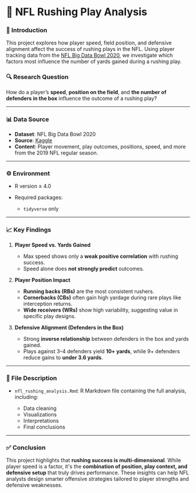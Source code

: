 # 🏈 NFL Rushing Play Analysis

### 📌 Introduction

This project explores how player speed, field position, and defensive alignment affect the success of rushing plays in the NFL. Using player tracking data from the [NFL Big Data Bowl 2020](https://www.kaggle.com/competitions/nfl-big-data-bowl-2020/data), we investigate which factors most influence the number of yards gained during a rushing play.

### 🔍 Research Question

How do a player’s **speed**, **position on the field**, and **the number of defenders in the box** influence the outcome of a rushing play?

---

### 📊 Data Source

* **Dataset**: NFL Big Data Bowl 2020
* **Source**: [Kaggle](https://www.kaggle.com/competitions/nfl-big-data-bowl-2020/data)
* **Content**: Player movement, play outcomes, positions, speed, and more from the 2019 NFL regular season.

---

### ⚙️ Environment

* R version ≥ 4.0
* Required packages:

  * `tidyverse` only

---

### 📈 Key Findings

1. **Player Speed vs. Yards Gained**

   * Max speed shows only a **weak positive correlation** with rushing success.
   * Speed alone does **not strongly predict** outcomes.

2. **Player Position Impact**

   * **Running backs (RBs)** are the most consistent rushers.
   * **Cornerbacks (CBs)** often gain high yardage during rare plays like interception returns.
   * **Wide receivers (WRs)** show high variability, suggesting value in specific play designs.

3. **Defensive Alignment (Defenders in the Box)**

   * Strong **inverse relationship** between defenders in the box and yards gained.
   * Plays against 3–4 defenders yield **10+ yards**, while 9+ defenders reduce gains to **under 3.6 yards**.

---

### 📂 File Description

* `nfl_rushing_analysis.Rmd`: R Markdown file containing the full analysis, including:

  * Data cleaning
  * Visualizations
  * Interpretations
  * Final conclusions

---

### ✅ Conclusion

This project highlights that **rushing success is multi-dimensional**. While player speed is a factor, it's the **combination of position, play context, and defensive setup** that truly drives performance. These insights can help NFL analysts design smarter offensive strategies tailored to player strengths and defensive weaknesses.


